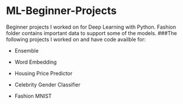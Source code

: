 # ML-Beginner-Projects
Beginner projects I worked on for Deep Learning with Python. Fashion folder contains important data to support some of the models.
###The following projects I worked on and have code availble for:

* Ensemble

* Word Embedding

* Housing Price Predictor

* Celebrity Gender Classifier

* Fashion MNIST



